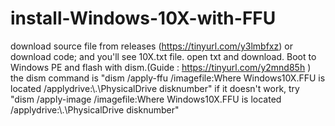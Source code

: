 # install-Windows-10X-with-FFU
download source file from releases (https://tinyurl.com/y3lmbfxz) or download code;
and you'll see 10X.txt file. open txt and download.
Boot to Windows PE and flash with dism.(Guide : https://tinyurl.com/y2mnd85h )
the dism command is "dism /apply-ffu /imagefile:Where Windows10X.FFU is located /applydrive:\\.\PhysicalDrive disknumber"
if it doesn't work, try "dism /apply-image /imagefile:Where Windows10X.FFU is located  /applydrive:\\.\PhysicalDrive disknumber"
